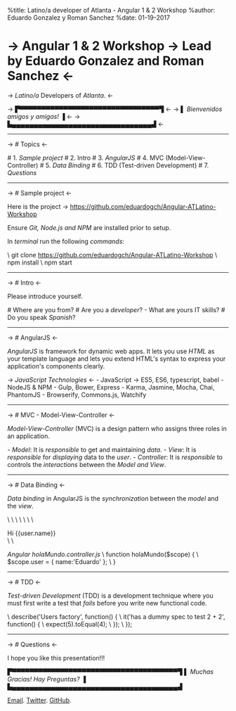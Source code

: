 %title: Latino/a developer of Atlanta - Angular 1 & 2 Workshop
%author: Eduardo Gonzalez y Roman Sanchez
%date: 01-19-2017

-> Angular 1 & 2 Workshop
-> Lead by Eduardo Gonzalez and Roman Sanchez <-
=========


-> *Latino/a* Developers of *Atlanta*. <-


-> ▛▀▀▀▀▀▀▀▀▀▀▀▀▀▀▀▀▀▀▀▀▀▀▀▀▀▀▀▀▀▀▀▀▜ <-
-> ▌ *Bienvenidos amigos y amigas!* ▐ <-
-> ▙▄▄▄▄▄▄▄▄▄▄▄▄▄▄▄▄▄▄▄▄▄▄▄▄▄▄▄▄▄▄▄▄▟ <-

-------------------------------------------------

-> # Topics <-

\# 1. *Sample project*
\# 2. Intro
\# 3. *AngularJS*
\# 4. MVC (Model-View-Controller)
\# 5. *Data Binding*
\# 6. TDD (Test-driven Development)
\# 7. *Questions*

-------------------------------------------------

-> # Sample project <-

Here is the project -> https://github.com/eduardogch/Angular-ATLatino-Workshop

Ensure *Git, Node.js and NPM* are installed prior to setup.

In *terminal* run the following *commands*:

\    git clone https://github.com/eduardogch/Angular-ATLatino-Workshop
\    npm install
\    npm start

-------------------------------------------------

-> # Intro <-

Please introduce yourself.

\# Where are you from?
\# Are you a *developer*?
    \- What are yours IT skills?
\# Do you speak *Spanish*?

-------------------------------------------------

-> # AngularJS <-

*AngularJS* is framework for dynamic web apps. It lets you use *HTML* as your template language and lets you extend HTML's syntax to express your application's components clearly.

-> *JavaScript Technologies* <-
\- JavaScript -> ES5, ES6, typescript, babel
\- NodeJS & NPM
\- Gulp, Bower, Express
\- Karma, Jasmine, Mocha, Chai, PhantomJS
\- Browserify, Commons.js, Watchify

-------------------------------------------------

-> # MVC - Model-View-Controller <-

*Model-View-Controller* (MVC) is a design pattern who assigns three roles in an application.

\- *Model*: It is *responsible* to get and maintaining *data*.
\- *View*: It is *responsible* for *displaying* data to the *user*.
\- *Controller*: It is *responsible* to controls the *interactions* between the *Model and View*.

-------------------------------------------------

-> # Data Binding <-

*Data binding* in AngularJS is the *synchronization* between the *model* and the *view*.

\   <html ng-app>
\       <head>
\           <script src='angular.js'></script>
\           <script src='holaMundo.controller.js'></script>
\       </head>
\       <body ng-controller='UserController'>
\           <div>Hi {{user.name}}</div>
\       </body>
\   </html>

*Angular holaMundo.controller.js*
\   function holaMundo($scope) {
\     $scope.user = { name:'Eduardo' };
\   }

-------------------------------------------------

-> # TDD <-

*Test-driven Development* (TDD) is a development technique where you must first write a test that
*fails* before you write new functional code.


\    describe('Users factory', function() {
\        it('has a dummy spec to test 2 + 2', function() {
\            expect(5).toEqual(4);
\        });
\    });

-------------------------------------------------

-> # Questions <-

I hope you like this presentation!!!

▛▀▀▀▀▀▀▀▀▀▀▀▀▀▀▀▀▀▀▀▀▀▀▀▀▀▀▀▀▀▀▀▀▀▀▀▀▀▀▜
▌  *Muchas Gracias!*  *Hay Preguntas?* ▐
▙▄▄▄▄▄▄▄▄▄▄▄▄▄▄▄▄▄▄▄▄▄▄▄▄▄▄▄▄▄▄▄▄▄▄▄▄▄▄▟

[Email](eduardo.gch@gmail.com).
[Twitter](https://twitter.com/eduardochavira_).
[GitHub](https://github.com/eduardogch).
